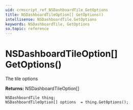 ```yaml
---
uid: crmscript_ref_NSDashboardTile_GetOptions
title: NSDashboardTileOption[] GetOptions()
intellisense: NSDashboardTile.GetOptions
keywords: NSDashboardTile, GetOptions
so.topic: reference
---
```


# NSDashboardTileOption[] GetOptions()

The tile options

**Returns:** NSDashboardTileOption[]

```crmscript
NSDashboardTile thing;
NSDashboardTileOption[] options  = thing.GetOptions();
```

